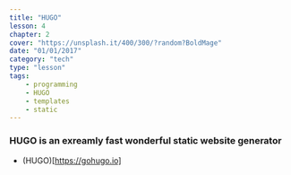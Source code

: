 ```yaml
---
title: "HUGO"
lesson: 4
chapter: 2
cover: "https://unsplash.it/400/300/?random?BoldMage"
date: "01/01/2017"
category: "tech"
type: "lesson"
tags:
    - programming
    - HUGO
    - templates
    - static
---
```


### HUGO is an exreamly fast wonderful static website generator

- (HUGO)[https://gohugo.io]